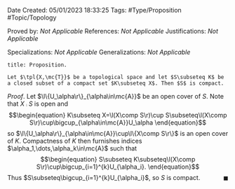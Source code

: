 <div class="topSpace"></div>

Date Created: 05/01/2023 18:33:25
Tags: #Type/Proposition #Topic/Topology

Proved by: _Not Applicable_
References: _Not Applicable_
Justifications: _Not Applicable_

Specializations: _Not Applicable_
Generalizations: _Not Applicable_

``` ad-Proposition
title: Proposition.

Let $\tpl{X,\mc{T}}$ be a topological space and let $S\subseteq K$ be a closed subset of a compact set $K\subseteq X$. Then $S$ is compact.

```

_Proof_. Let $\l\{U_\alpha\r\}_{\alpha\in\mc{A}}$ be an open cover of $S$. Note that $X\comp S$ is open and
$$\begin{equation}
    K\subseteq X=\l(X\comp S\r)\cup S\subseteq\l(X\comp S\r)\cup\bigcup_{\alpha\in\mc{A}}U_\alpha
\end{equation}$$
so $\l\{U_\alpha\r\}_{\alpha\in\mc{A}}\cup\l\{X\comp S\r\}$ is an open cover of $K$. Compactness of $K$ then furnishes indices $\alpha_1,\dots,\alpha_k\in\mc{A}$ such that
$$\begin{equation}
    S\subseteq K\subseteq\l(X\comp S\r)\cup\bigcup_{i=1}^{k}U_{\alpha_i}.
\end{equation}$$
Thus $S\subseteq\bigcup_{i=1}^{k}U_{\alpha_i}$, so $S$ is compact.<span style="float:right;">$\blacksquare$</span>
